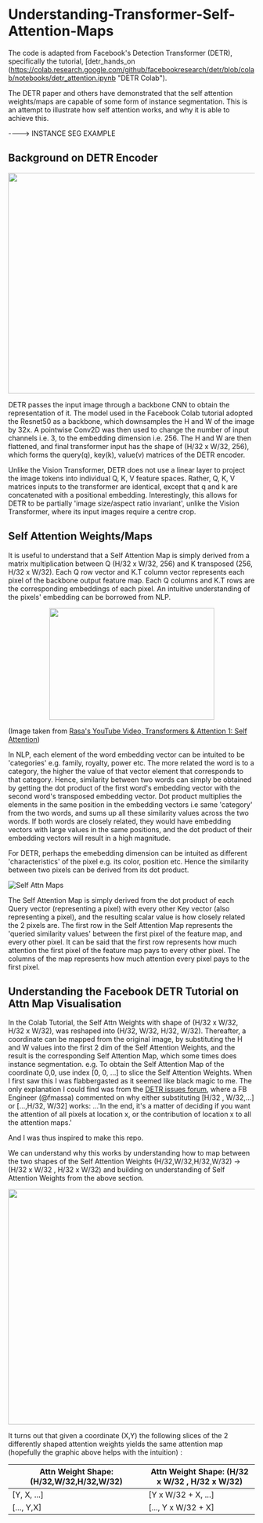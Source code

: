 # Understanding-Transformer-Self-Attention-Maps

The code is adapted from Facebook's Detection Transformer (DETR), specifically the tutorial, [detr_hands_on (https://colab.research.google.com/github/facebookresearch/detr/blob/colab/notebooks/detr_attention.ipynb "DETR Colab"). 

The DETR paper and others have demonstrated that the self attention weights/maps are capable of some form of instance segmentation. This is an attempt to illustrate how self attention works, and why it is able to achieve this. 

----> INSTANCE SEG EXAMPLE

## Background on DETR Encoder

<p align="center">
<img width="600" height="450" src="https://user-images.githubusercontent.com/79006977/129480190-77d1d767-85f0-4913-b6e0-6a99941eb2ad.png">
</p>


DETR passes the input image through a backbone CNN to obtain the representation of it. The model used in the Facebook Colab tutorial adopted the Resnet50 as a backbone, which downsamples the H and W of the image by 32x. A pointwise Conv2D was then used to change the number of input channels i.e. 3, to the embedding dimension i.e. 256. The H and W are then flattened, and final transformer input has the shape of (H/32 x W/32, 256), which forms the query(q), key(k), value(v) matrices of the DETR encoder. 

Unlike the Vision Transformer, DETR does not use a linear layer to project the image tokens into individual Q, K, V feature spaces. Rather, Q, K, V matrices inputs to the transformer are identical, except that q and k are concatenated with a positional embedding. Interestingly, this allows for DETR to be partially 'image size/aspect ratio invariant', unlike the Vision Transformer, where its input images require a centre crop.

## Self Attention Weights/Maps
It is useful to understand that a Self Attention Map is simply derived from a matrix multiplication between Q (H/32 x W/32, 256) and K transposed (256, H/32 x W/32). Each Q row vector and K.T column vector represents each pixel of the backbone output feature map. Each Q columns and K.T rows are the corresponding embeddings of each pixel. An intuitive understanding of the  pixels' embedding can be borrowed from NLP. 

<p align="center">
<img width="337" height="228" src="https://user-images.githubusercontent.com/79006977/129739480-53d8f810-a617-4bd2-82c3-b9f63505541b.png">
</p>

(Image taken from [Rasa's YouTube Video, Transformers & Attention 1: Self Attention](https://www.youtube.com/watch?v=yGTUuEx3GkA&t=489s))


In NLP, each element of the word embedding vector can be intuited to be 'categories' e.g. family, royalty, power etc. The more related the word is to a category, the higher the value of that vector element that corresponds to that category. Hence, similarity between two words can simply be obtained by getting the dot product of the first word's embedding vector with the second word's transposed embedding vector.  Dot product multiplies the elements in the same position in the embedding vectors i.e same 'category' from the two words, and sums up all these similarity values across the two words. If both words are closely related, they would have embedding vectors with large values in the same positions, and the dot product of their embedding vectors will result in a high magnitude.

For DETR, perhaps the emebedding dimension can be intuited as different 'characteristics' of the pixel e.g. its color, position etc. Hence the similarity between two pixels can be derived from its dot product. 

![Self Attn Maps](https://user-images.githubusercontent.com/79006977/129746777-fd4347b6-0f30-411e-a989-24ac02b60481.png)

The Self Attention Map is simply derived from the dot product of each Query vector (representing a pixel) with every other Key vector (also representing a pixel), and the resulting scalar value is how closely related the 2 pixels are. The first row in the Self Attention Map represents the 'queried similarity values' between the first pixel of the feature map, and every other pixel. It can be said that the first row represents how much attention the first pixel of the feature map pays to every other pixel. The columns of the map represents how much attention every pixel pays to the first pixel. 

## Understanding the Facebook DETR Tutorial on Attn Map Visualisation

In the Colab Tutorial, the Self Attn Weights with shape of (H/32 x W/32, H/32 x W/32), was reshaped into (H/32, W/32, H/32, W/32). Thereafter, a coordinate can be mapped from the original image, by substituting the H and W values into the first 2 dim of the Self Attention Weights, and the result is the corresponding Self Attention Map, which some times does instance segmentation. e.g. To obtain the Self Attention Map of the coordinate 0,0, use index [0, 0, ...] to slice the Self Attention Weights. When I first saw this I was flabbergasted as it seemed like black magic to me. The only explanation I could find was from the [DETR issues forum](https://github.com/facebookresearch/detr/issues/162), where a FB Engineer (@fmassa) commented on why either substituting [H/32 , W/32,...] or [...,H/32, W/32] works: ...'In the end, it's a matter of deciding if you want the attention of all pixels at location x, or the contribution of location x to all the attention maps.'  

And I was thus inspired to make this repo. 

We can understand why this works by understanding how to map between the two shapes of the Self Attention Weights (H/32,W/32,H/32,W/32) -> (H/32 x W/32 , H/32 x W/32) and building on understanding of Self Attention Weights from the above section. 
<p align="center">
<img width="650" height="480" src="https://user-images.githubusercontent.com/79006977/129764041-0e8d0cfe-1c68-4f87-beae-84e9ebc90dc7.png">
</p>

It turns out that given a coordinate (X,Y) the following slices of the 2 differently shaped attention weights yields the same attention map (hopefully the graphic above helps with the intuition) :   

Attn Weight Shape: (H/32,W/32,H/32,W/32) | Attn Weight Shape: (H/32 x W/32 , H/32 x W/32)
--- | ---
[Y, X, ...] | [Y x W/32 + X, ...]
[..., Y,X] | [..., Y x W/32 + X]


